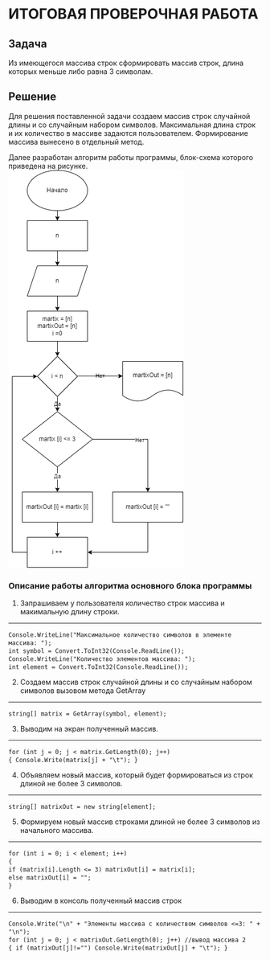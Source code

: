 # ИТОГОВАЯ ПРОВЕРОЧНАЯ РАБОТА
## Задача

Из имеющегося массива строк сформировать массив строк, длина которых меньше либо равна 3 символам.
## Решение
Для решения поставленной задачи создаем массив строк случайной длины и со случайным набором символов. Максимальная длина строк и их количество в массиве задаются пользователем. Формирование массива вынесено в отдельный метод.

Далее разработан алгоритм работы программы, блок-схема которого приведена на рисунке.
![Блок-схема алгоритма](Shema.png)
### Описание работы алгоритма основного блока программы
1. Запрашиваем у пользователя количество строк массива и макимальную длину строки.
---
	Console.WriteLine("Максимальное количество символов в элементе массива: ");
	int symbol = Convert.ToInt32(Console.ReadLine());
	Console.WriteLine("Количество элементов массива: ");
	int element = Convert.ToInt32(Console.ReadLine());

2. Создаем массив строк случайной длины и со случайным набором символов вызовом метода GetArray
---
	string[] matrix = GetArray(symbol, element);

3. Выводим на экран полученный массив.
---
	for (int j = 0; j < matrix.GetLength(0); j++)
	{ Console.Write(matrix[j] + "\t"); }

4. Объявляем новый массив, который будет формироваться из строк длиной не более 3 символов.
---
	string[] matrixOut = new string[element];

5. Формируем новый массив строками длиной не более 3 символов из начального массива.
---
	for (int i = 0; i < element; i++)
	{
	if (matrix[i].Length <= 3) matrixOut[i] = matrix[i];
	else matrixOut[i] = "";
	}

6. Выводим в консоль полученный массив строк
---
	Console.Write("\n" + "Элементы массива с количеством символов <=3: " + "\n");
	for (int j = 0; j < matrixOut.GetLength(0); j++) //вывод массива 2
	{ if (matrixOut[j]!="") Console.Write(matrixOut[j] + "\t"); }
